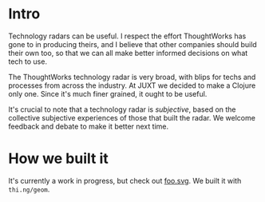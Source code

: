 # Intro

Technology radars can be useful. I respect the effort ThoughtWorks has gone to in producing theirs, and I believe that other companies should build their own too, so that we can all make better informed decisions on what tech to use.

The ThoughtWorks technology radar is very broad, with blips for techs and processes from across the industry. At JUXT we decided to make a Clojure only one. Since it's much finer grained, it ought to be useful.

It's crucial to note that a technology radar is _subjective_, based on the collective subjective experiences of those that built the radar. We welcome feedback and debate to make it better next time.

# How we built it

It's currently a work in progress, but check out [foo.svg](https://github.com/juxt/radar/blob/master/foo.svg). We built it with `thi.ng/geom`.
